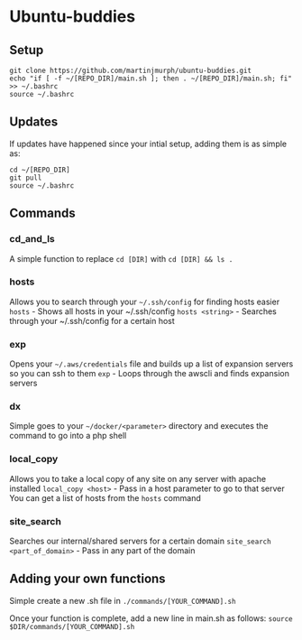 # Ubuntu-buddies

## Setup

```
git clone https://github.com/martinjmurph/ubuntu-buddies.git
echo "if [ -f ~/[REPO_DIR]/main.sh ]; then . ~/[REPO_DIR]/main.sh; fi" >> ~/.bashrc
source ~/.bashrc
```

## Updates

If updates have happened since your intial setup, adding them is as simple as:
```
cd ~/[REPO_DIR]
git pull
source ~/.bashrc
```

## Commands

### cd_and_ls

A simple function to replace `cd [DIR]` with `cd [DIR] && ls .`

### hosts

Allows you to search through your `~/.ssh/config` for finding hosts easier
`hosts` - Shows all hosts in your ~/.ssh/config
`hosts <string>` - Searches through your ~/.ssh/config for a certain host

### exp

Opens your `~/.aws/credentials` file and builds up a list of expansion servers so you can ssh to them
`exp` - Loops through the awscli and finds expansion servers

### dx

Simple goes to your `~/docker/<parameter>` directory and executes the command to go into a php shell

### local_copy

Allows you to take a local copy of any site on any server with apache installed
`local_copy <host>` - Pass in a host parameter to go to that server
You can get a list of hosts from the `hosts` command

### site_search

Searches our internal/shared servers for a certain domain
`site_search <part_of_domain>` - Pass in any part of the domain

## Adding your own functions

Simple create a new .sh file in `./commands/[YOUR_COMMAND].sh`

Once your function is complete, add a new line in main.sh as follows:
`source $DIR/commands/[YOUR_COMMAND].sh`